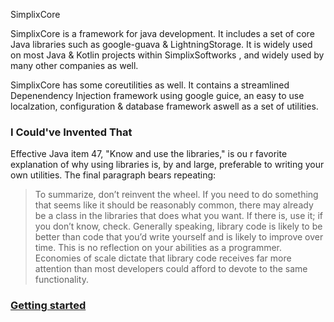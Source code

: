 SimplixCore


SimplixCore is a framework for java development. It includes a 
set of core Java libraries such as google-guava & LightningStorage.
It is widely used on most Java & Kotlin projects within SimplixSoftworks ,
and widely used by many other companies as well.

SimplixCore has some coreutilities as well. It contains a streamlined Depenendency Injection framework using google guice,
an easy to use localzation, configuration & database framework aswell as a set of utilities.

### I Could've Invented That
Effective Java item 47, "Know and use the libraries," is ou
r favorite explanation of why using libraries is, by and large,
preferable to writing your own utilities. The final paragraph bears repeating:

> To summarize, don’t reinvent the wheel. If you need to do something that seems like it should be reasonably common,
> there may already be a class in the libraries that does what you want. If there is,
>use it; if you don’t know, check. Generally speaking, library code is likely to be better 
> than code that you’d write yourself and is likely to improve over time. This is no reflection 
>on your abilities as a programmer. Economies of scale dictate that library code receives far 
> more attention than most developers could afford to devote to the same functionality.

### [Getting started](https://gitlab.julianstaudt.de/simplix-softworks/SimplixCore/-/wikis/home)

